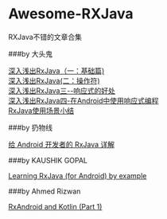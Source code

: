 # Awesome-RXJava
RXJava不错的文章合集

###by 大头鬼  

[深入浅出RxJava（一：基础篇)](http://blog.csdn.net/lzyzsd/article/details/41833541)  
[深入浅出RxJava(二：操作符)](http://blog.csdn.net/lzyzsd/article/details/44094895)  
[深入浅出RxJava三--响应式的好处](http://blog.csdn.net/lzyzsd/article/details/44891933)  
[深入浅出RxJava四-在Android中使用响应式编程](http://blog.csdn.net/lzyzsd/article/details/45033611)  
[RxJava使用场景小结](http://blog.csdn.net/lzyzsd/article/details/50120801)

###by 扔物线

[给 Android 开发者的 RxJava 详解](http://gank.io/post/560e15be2dca930e00da1083)

###by KAUSHIK GOPAL

[Learning RxJava (for Android) by example](https://www.youtube.com/watch?v=k3D0cWyNno4)  


###by Ahmed Rizwan

[RxAndroid and Kotlin (Part 1)](https://medium.com/@ahmedrizwan/rxandroid-and-kotlin-part-1-f0382dc26ed8#.wc5bu83zk)

